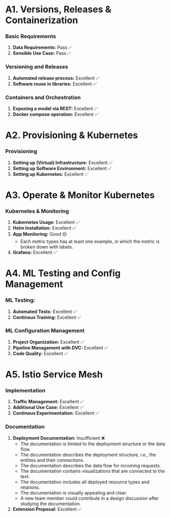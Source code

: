 # A1. Versions, Releases & Containerization
### Basic Requirements
1. **Data Requirements:** Pass ✅
2. **Sensible Use Case:** Pass ✅

### Versioning and Releases
1. **Automated release process:** Excellent ✅
2. **Software reuse in libraries:** Excellent ✅

### Containers and Orchestration
1. **Exposing a model via REST:** Excellent ✅
2. **Docker compose operation:** Excellent ✅

# A2. Provisioning & Kubernetes
### Provisioning
1. **Setting up (Virtual) Infrastructure:**  Excellent ✅
3. **Setting up Software Environment:** Excellent ✅
5. **Setting up Kubernetes:** Excellent ✅
  
# A3. Operate & Monitor Kubernetes
### Kubernetes & Monitoring
1. **Kubernetes Usage**: Excellent ✅
2. **Helm Installation:** Excellent ✅
3. **App Monitoring:** Good 🟡
    - Each metric types has at least one example, in which the metric is broken down with labels.
5. **Grafana:** Excellent ✅

# A4. ML Testing and Config Management
### ML Testing:
1. **Automated Tests:** Excellent ✅
3. **Continous Training:** Excellent ✅

### ML Configuration Management
1. **Project Organization:** Excellent ✅
2. **Pipeline Management with DVC:** Excellent ✅
4. **Code Quality:** Excellent ✅
  
# A5. Istio Service Mesh
### Implementation
1. **Traffic Management:** Excellent ✅
2. **Additional Use Case:** Excellent ✅
3. **Continous Experimentation:**  Excellent ✅

### Documentation
1. **Deployment Documentation:** Insufficient ❌
    - The documentation is limited to the deployment structure or the data flow.
    - The documentation describes the deployment structure, i.e., the entities and their connections.
    - The documentation describes the data flow for incoming requests.
    - The documentation contains visualizations that are connected to the text.
    - The documentation includes all deployed resource types and relations.
    - The documentation is visually appealing and clear.
    - A new team member could contribute in a design discussion after studying the documentation.
3. **Extension Proposal:** Excellent ✅

